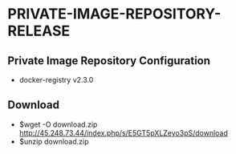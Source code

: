 # PRIVATE-IMAGE-REPOSITORY-RELEASE

## Private Image Repository Configuration
- docker-registry v2.3.0


## Download
- $wget -O download.zip http://45.248.73.44/index.php/s/E5GT5pXLZeyo3pS/download
- $unzip download.zip
